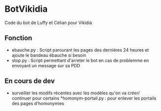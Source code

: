 # BotVikidia
Code du bot de Luffy et Célian pour Vikidia

## Fonction
* ebauche.py : Script parourant les pages des dernières 24 heures et ajoute le bandeau ébauche si besoin
* stop.py : Script permettant d'arreter le bot en cas de problemme en envoyant un message sur sa PDD

## En cours de dev
*  surveiller les modifs récentes avec les modèles qu'on va créer/ continuer pour certains
*homonym-portail.py : pour enlever les portails des pages d'homonymies
